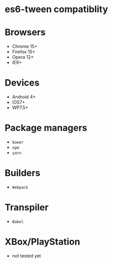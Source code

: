 # es6-tween compatiblity

# Browsers
* Chrome 15+
* Firefox 15+
* Opera 12+
* IE9+

# Devices
* Android 4+
* iOS7+
* WP7.5+

# Package managers
* `bower`
* `npm`
* `yarn`

# Builders
* `Webpack`

# Transpiler
* `Babel`

# XBox/PlayStation
* not tested yet
